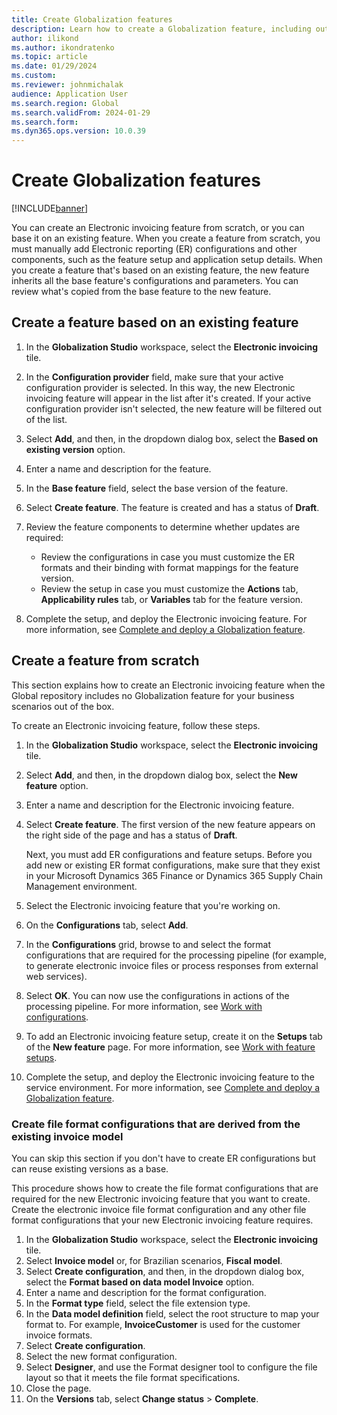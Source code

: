 ```yaml
---
title: Create Globalization features
description: Learn how to create a Globalization feature, including outlines on creating a feature based on an existing feature and creating a feature from scratch.
author: ilikond
ms.author: ikondratenko
ms.topic: article
ms.date: 01/29/2024
ms.custom: 
ms.reviewer: johnmichalak
audience: Application User
ms.search.region: Global
ms.search.validFrom: 2024-01-29
ms.search.form:
ms.dyn365.ops.version: 10.0.39
---
```


# Create Globalization features

[!INCLUDE[banner](../../includes/banner.md)]

You can create an Electronic invoicing feature from scratch, or you can base it on an existing feature. When you create a feature from scratch, you must manually add Electronic reporting (ER) configurations and other components, such as the feature setup and application setup details. When you create a feature that's based on an existing feature, the new feature inherits all the base feature's configurations and parameters. You can review what's copied from the base feature to the new feature.

## Create a feature based on an existing feature

1. In the **Globalization Studio** workspace, select the **Electronic invoicing** tile.
1. In the **Configuration provider** field, make sure that your active configuration provider is selected. In this way, the new Electronic invoicing feature will appear in the list after it's created. If your active configuration provider isn't selected, the new feature will be filtered out of the list.
1. Select **Add**, and then, in the dropdown dialog box, select the **Based on existing version** option.
1. Enter a name and description for the feature.
1. In the **Base feature** field, select the base version of the feature.
1. Select **Create feature**. The feature is created and has a status of **Draft**.
1. Review the feature components to determine whether updates are required:

    - Review the configurations in case you must customize the ER formats and their binding with format mappings for the feature version.
    - Review the setup in case you must customize the **Actions** tab, **Applicability rules** tab, or **Variables** tab for the feature version.

1. Complete the setup, and deploy the Electronic invoicing feature. For more information, see [Complete and deploy a Globalization feature](gs-e-invoicing-complete-publish-deploy-globalization-feature.md).

## Create a feature from scratch

This section explains how to create an Electronic invoicing feature when the Global repository includes no Globalization feature for your business scenarios out of the box.

To create an Electronic invoicing feature, follow these steps.

1. In the **Globalization Studio** workspace, select the **Electronic invoicing** tile.
1. Select **Add**, and then, in the dropdown dialog box, select the **New feature** option.
1. Enter a name and description for the Electronic invoicing feature.
1. Select **Create feature**. The first version of the new feature appears on the right side of the page and has a status of **Draft**.

    Next, you must add ER configurations and feature setups. Before you add new or existing ER format configurations, make sure that they exist in your Microsoft Dynamics 365 Finance or Dynamics 365 Supply Chain Management environment.

1. Select the Electronic invoicing feature that you're working on.
1. On the **Configurations** tab, select **Add**.
1. In the **Configurations** grid, browse to and select the format configurations that are required for the processing pipeline (for example, to generate electronic invoice files or process responses from external web services).
1. Select **OK**. You can now use the configurations in actions of the processing pipeline. For more information, see [Work with configurations](gs-e-invoicing-work-configurations.md).
1. To add an Electronic invoicing feature setup, create it on the **Setups** tab of the **New feature** page. For more information, see [Work with feature setups](gs-e-invoicing-feature-setup.md).
1. Complete the setup, and deploy the Electronic invoicing feature to the service environment. For more information, see [Complete and deploy a Globalization feature](gs-e-invoicing-complete-publish-deploy-globalization-feature.md).

### Create file format configurations that are derived from the existing invoice model

You can skip this section if you don't have to create ER configurations but can reuse existing versions as a base.

This procedure shows how to create the file format configurations that are required for the new Electronic invoicing feature that you want to create. Create the electronic invoice file format configuration and any other file format configurations that your new Electronic invoicing feature requires.

1. In the **Globalization Studio** workspace, select the **Electronic invoicing** tile.
1. Select **Invoice model** or, for Brazilian scenarios, **Fiscal model**.
1. Select **Create configuration**, and then, in the dropdown dialog box, select the **Format based on data model Invoice** option.
1. Enter a name and description for the format configuration.
1. In the **Format type** field, select the file extension type.
1. In the **Data model definition** field, select the root structure to map your format to. For example, **InvoiceCustomer** is used for the customer invoice formats.
1. Select **Create configuration**.
1. Select the new format configuration.
1. Select **Designer**, and use the Format designer tool to configure the file layout so that it meets the file format specifications.
1. Close the page.
1. On the **Versions** tab, select **Change status** \> **Complete**.
